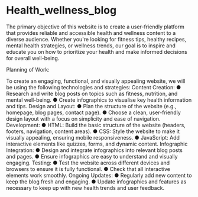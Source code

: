 # Health_wellness_blog

The primary objective of this website is to create a user-friendly platform that provides reliable and accessible
health and wellness content to a diverse audience. Whether you're looking for fitness tips, healthy recipes,
mental health strategies, or wellness trends, our goal is to inspire and educate you on how to prioritize your
health and make informed decisions for overall well-being.


Planning of Work:

To create an engaging, functional, and visually appealing website, we will be using the following technologies and
strategies:
Content Creation:
● Research and write blog posts on topics such as fitness, nutrition, and mental well-being.
● Create infographics to visualise key health information and tips.
Design and Layout:
● Plan the structure of the website (e.g., homepage, blog pages, contact page).
● Choose a clean, user-friendly design layout with a focus on simplicity and ease of navigation.
Development:
● HTML: Build the basic structure of the website (headers, footers, navigation, content areas).
● CSS: Style the website to make it visually appealing, ensuring mobile responsiveness.
● JavaScript: Add interactive elements like quizzes, forms, and dynamic content.
Infographic Integration:
● Design and integrate infographics into relevant blog posts and pages.
● Ensure infographics are easy to understand and visually engaging.
Testing:
● Test the website across different devices and browsers to ensure it is fully functional.
● Check that all interactive elements work smoothly.
Ongoing Updates:
● Regularly add new content to keep the blog fresh and engaging.
● Update infographics and features as necessary to keep up with new health trends and user feedback.
